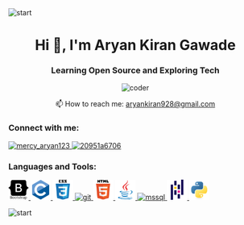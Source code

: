 <img src = "https://user-images.githubusercontent.com/73097560/115834477-dbab4500-a447-11eb-908a-139a6edaec5c.gif" alt = " start" > 
<h1 align="center">Hi 👋, I'm Aryan Kiran Gawade</h1>
<h3 align="center">Learning Open Source and Exploring Tech</h3>
<p align="center">
  <img width="400" alt="coder" src="https://media1.giphy.com/media/v1.Y2lkPTc5MGI3NjExNTQ0MzExMmZkY2IwNjIyY2M3MDczNTEwYmRmYTA2NjE0MDVmYzg1YSZjdD1n/qgQUggAC3Pfv687qPC/giphy.gif">
</p>

<p align="center">📫 How to reach me: <a href="mailto:aryankiran928@gmail.com">aryankiran928@gmail.com</a></p>

<h3 align="left">Connect with me:</h3>
<p align="left">
  <a href="https://www.codechef.com/users/mercy_aryan123" target="blank">
    <img src="https://cdn.jsdelivr.net/npm/simple-icons@3.1.0/icons/codechef.svg" alt="mercy_aryan123" height="30" width="40"/>
  </a>
  <a href="https://auth.geeksforgeeks.org/user/20951a6706" target="blank">
    <img src="https://raw.githubusercontent.com/rahuldkjain/github-profile-readme-generator/master/src/images/icons/Social/geeks-for-geeks.svg" alt="20951a6706" height="30" width="40"/>
  </a>
</p>

<h3 align="left">Languages and Tools:</h3>
<p align="left">
  <a href="https://getbootstrap.com" target="_blank" rel="noreferrer">
    <img src="https://raw.githubusercontent.com/devicons/devicon/master/icons/bootstrap/bootstrap-plain-wordmark.svg" alt="bootstrap" width="40" height="40"/>
  </a>
  <a href="https://www.cprogramming.com/" target="_blank" rel="noreferrer">
    <img src="https://raw.githubusercontent.com/devicons/devicon/master/icons/c/c-original.svg" alt="c" width="40" height="40"/>
  </a>
  <a href="https://www.w3schools.com/css/" target="_blank" rel="noreferrer">
    <img src="https://raw.githubusercontent.com/devicons/devicon/master/icons/css3/css3-original-wordmark.svg" alt="css3" width="40" height="40"/>
  </a>
  <a href="https://git-scm.com/" target="_blank" rel="noreferrer">
    <img src="https://www.vectorlogo.zone/logos/git-scm/git-scm-icon.svg" alt="git" width="40" height="40"/>
  </a>
  <a href="https://www.w3.org/html/" target="_blank" rel="noreferrer">
    <img src="https://raw.githubusercontent.com/devicons/devicon/master/icons/html5/html5-original-wordmark.svg" alt="html5" width="40" height="40"/>
  </a>
  <a href="https://www.java.com" target="_blank" rel="noreferrer">
    <img src="https://raw.githubusercontent.com/devicons/devicon/master/icons/java/java-original.svg" alt="java" width="40" height="40"/>
  </a>
  <a href="https://www.microsoft.com/en-us/sql-server" target="_blank" rel="noreferrer">
    <img src="https://www.svgrepo.com/show/303229/microsoft-sql-server-logo.svg" alt="mssql" width="40" height="40"/>
  </a>
  <a href="https://pandas.pydata.org/" target="_blank" rel="noreferrer">
    <img src="https://raw.githubusercontent.com/devicons/devicon/2ae2a900d2f041da66e950e4d48052658d850630/icons/pandas/pandas-original.svg" alt="pandas" width="40" height="40"/>
  </a>
  <a href="https://www.python.org" target="_blank" rel="noreferrer">
    <img src="https://raw.githubusercontent.com/devicons/devicon/master/icons/python/python-original.svg" alt="python" width="40" height="40"/>
  </a>
  <!-- Add more icons here -->
</p>

<img src = "https://user-images.githubusercontent.com/73097560/115834477-dbab4500-a447-11eb-908a-139a6edaec5c.gif" alt = " start" > 

